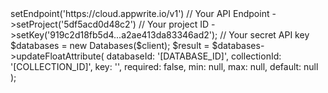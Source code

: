 <?php

use Appwrite\Client;
use Appwrite\Services\Databases;

$client = (new Client())
    ->setEndpoint('https://cloud.appwrite.io/v1') // Your API Endpoint
    ->setProject('5df5acd0d48c2') // Your project ID
    ->setKey('919c2d18fb5d4...a2ae413da83346ad2'); // Your secret API key

$databases = new Databases($client);

$result = $databases->updateFloatAttribute(
    databaseId: '[DATABASE_ID]',
    collectionId: '[COLLECTION_ID]',
    key: '',
    required: false,
    min: null,
    max: null,
    default: null
);